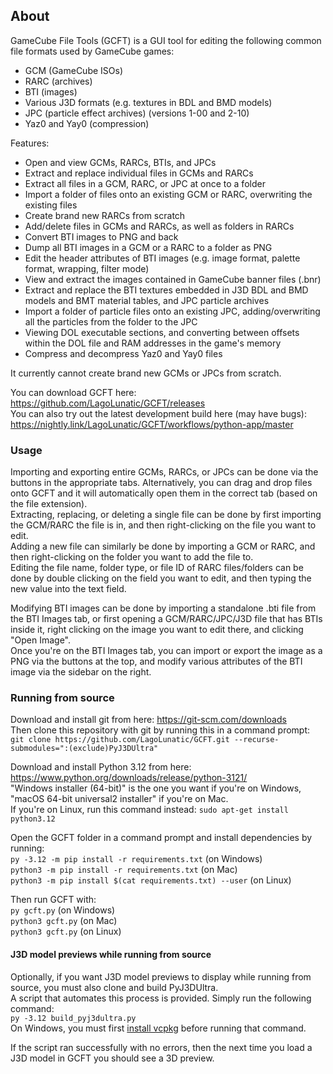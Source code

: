 
## About

GameCube File Tools (GCFT) is a GUI tool for editing the following common file formats used by GameCube games:
* GCM (GameCube ISOs)
* RARC (archives)
* BTI (images)
* Various J3D formats (e.g. textures in BDL and BMD models)
* JPC (particle effect archives) (versions 1-00 and 2-10)
* Yaz0 and Yay0 (compression)

Features:
* Open and view GCMs, RARCs, BTIs, and JPCs
* Extract and replace individual files in GCMs and RARCs
* Extract all files in a GCM, RARC, or JPC at once to a folder
* Import a folder of files onto an existing GCM or RARC, overwriting the existing files
* Create brand new RARCs from scratch
* Add/delete files in GCMs and RARCs, as well as folders in RARCs
* Convert BTI images to PNG and back
* Dump all BTI images in a GCM or a RARC to a folder as PNG
* Edit the header attributes of BTI images (e.g. image format, palette format, wrapping, filter mode)
* View and extract the images contained in GameCube banner files (.bnr)
* Extract and replace the BTI textures embedded in J3D BDL and BMD models and BMT material tables, and JPC particle archives
* Import a folder of particle files onto an existing JPC, adding/overwriting all the particles from the folder to the JPC
* Viewing DOL executable sections, and converting between offsets within the DOL file and RAM addresses in the game's memory
* Compress and decompress Yaz0 and Yay0 files

It currently cannot create brand new GCMs or JPCs from scratch.  

You can download GCFT here: https://github.com/LagoLunatic/GCFT/releases  
You can also try out the latest development build here (may have bugs): https://nightly.link/LagoLunatic/GCFT/workflows/python-app/master  

### Usage

Importing and exporting entire GCMs, RARCs, or JPCs can be done via the buttons in the appropriate tabs. Alternatively, you can drag and drop files onto GCFT and it will automatically open them in the correct tab (based on the file extension).  
Extracting, replacing, or deleting a single file can be done by first importing the GCM/RARC the file is in, and then right-clicking on the file you want to edit.  
Adding a new file can similarly be done by importing a GCM or RARC, and then right-clicking on the folder you want to add the file to.  
Editing the file name, folder type, or file ID of RARC files/folders can be done by double clicking on the field you want to edit, and then typing the new value into the text field.

Modifying BTI images can be done by importing a standalone .bti file from the BTI Images tab, or first opening a GCM/RARC/JPC/J3D file that has BTIs inside it, right clicking on the image you want to edit there, and clicking "Open Image".  
Once you're on the BTI Images tab, you can import or export the image as a PNG via the buttons at the top, and modify various attributes of the BTI image via the sidebar on the right.  

### Running from source

Download and install git from here: https://git-scm.com/downloads  
Then clone this repository with git by running this in a command prompt:  
`git clone https://github.com/LagoLunatic/GCFT.git --recurse-submodules=":(exclude)PyJ3DUltra"`  

Download and install Python 3.12 from here: https://www.python.org/downloads/release/python-3121/  
"Windows installer (64-bit)" is the one you want if you're on Windows, "macOS 64-bit universal2 installer" if you're on Mac.  
If you're on Linux, run this command instead: `sudo apt-get install python3.12`  

Open the GCFT folder in a command prompt and install dependencies by running:  
`py -3.12 -m pip install -r requirements.txt` (on Windows)  
`python3 -m pip install -r requirements.txt` (on Mac)  
`python3 -m pip install $(cat requirements.txt) --user` (on Linux)  

Then run GCFT with:  
`py gcft.py` (on Windows)  
`python3 gcft.py` (on Mac)  
`python3 gcft.py` (on Linux)  

#### J3D model previews while running from source

Optionally, if you want J3D model previews to display while running from source, you must also clone and build PyJ3DUltra.  
A script that automates this process is provided. Simply run the following command:  
`py -3.12 build_pyj3dultra.py`  
On Windows, you must first [install vcpkg](https://vcpkg.io/en/getting-started) before running that command.  

If the script ran successfully with no errors, then the next time you load a J3D model in GCFT you should see a 3D preview.
